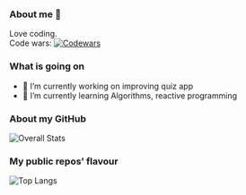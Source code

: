 ### About me 👋
Love coding. \
Code wars: [![Codewars](https://www.codewars.com/users/fcesc-code/badges/large)](https://www.codewars.com)

### What is going on 
- 🔭 I’m currently working on improving quiz app
- 🌱 I’m currently learning Algorithms, reactive programming

### About my GitHub 

![Overall Stats](https://github-readme-stats.vercel.app/api?username=fcesc-code&count_private=true&show_icons=true&hide=contribs)

### My public repos' flavour
![Top Langs](https://github-readme-stats.vercel.app/api/top-langs/?username=fcesc-code&layout=compact)
